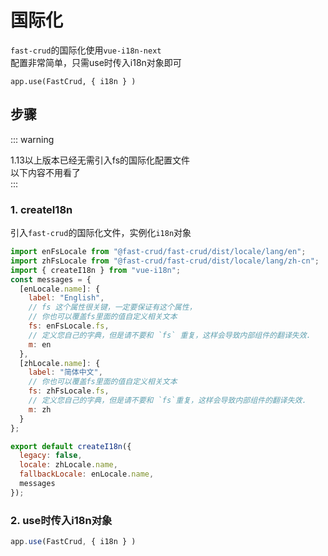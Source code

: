 # 国际化
`fast-crud`的国际化使用`vue-i18n-next`    
配置非常简单，只需use时传入i18n对象即可
```
app.use(FastCrud, { i18n } )
```




## 步骤
::: warning

1.13以上版本已经无需引入fs的国际化配置文件    
以下内容不用看了    
:::
### 1. createI18n


引入`fast-crud`的国际化文件，实例化`i18n`对象
```js
import enFsLocale from "@fast-crud/fast-crud/dist/locale/lang/en";
import zhFsLocale from "@fast-crud/fast-crud/dist/locale/lang/zh-cn";
import { createI18n } from "vue-i18n";
const messages = {
  [enLocale.name]: {
    label: "English",
    // fs 这个属性很关键，一定要保证有这个属性，
    // 你也可以覆盖fs里面的值自定义相关文本
    fs: enFsLocale.fs,
    // 定义您自己的字典，但是请不要和 `fs` 重复，这样会导致内部组件的翻译失效.
    m: en
  },
  [zhLocale.name]: {
    label: "简体中文",
    // 你也可以覆盖fs里面的值自定义相关文本
    fs: zhFsLocale.fs,
    // 定义您自己的字典，但是请不要和 `fs`重复，这样会导致内部组件的翻译失效.
    m: zh
  }
};

export default createI18n({
  legacy: false,
  locale: zhLocale.name,
  fallbackLocale: enLocale.name,
  messages
});
```

### 2. use时传入i18n对象
```js
app.use(FastCrud, { i18n } )
```

